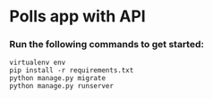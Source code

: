 # Polls app with API

### Run the following commands to get started:

```
virtualenv env
pip install -r requirements.txt
python manage.py migrate
python manage.py runserver
```